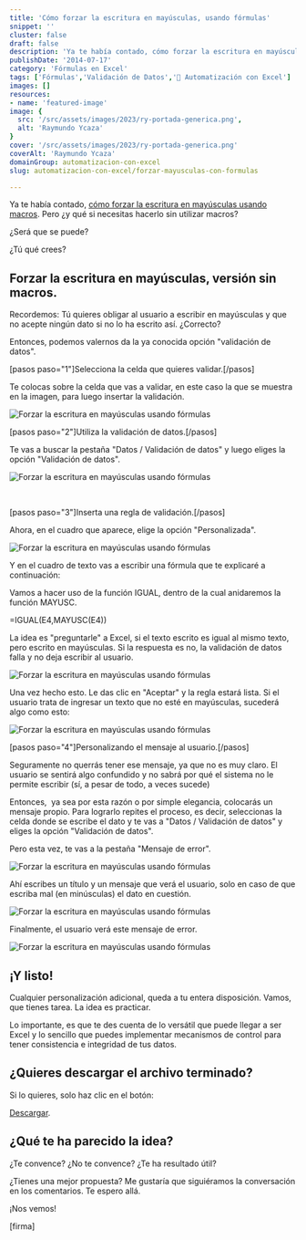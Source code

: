 ```yaml
---
title: 'Cómo forzar la escritura en mayúsculas, usando fórmulas'
snippet: ''
cluster: false
draft: false 
description: 'Ya te había contado, cómo forzar la escritura en mayúsculas usando macros. Pero ¿y qué si necesitas hacerlo sin utilizar macros?'
publishDate: '2014-07-17'
category: 'Fórmulas en Excel'
tags: ['Fórmulas','Validación de Datos','🤖 Automatización con Excel']
images: []
resources: 
- name: 'featured-image'
image: {
  src: '/src/assets/images/2023/ry-portada-generica.png',
  alt: 'Raymundo Ycaza'
}
cover: '/src/assets/images/2023/ry-portada-generica.png'
coverAlt: 'Raymundo Ycaza'
domainGroup: automatizacion-con-excel
slug: automatizacion-con-excel/forzar-mayusculas-con-formulas

---
```


Ya te había contado, [cómo forzar la escritura en mayúsculas usando macros](http://raymundoycaza.com/forzar-la-escritura-en-mayusculas-usando-vba/ "Cómo forzar la escritura en mayúsculas, usando VBA"). Pero ¿y qué si necesitas hacerlo sin utilizar macros?

¿Será que se puede?

¿Tú qué crees?

## Forzar la escritura en mayúsculas, versión sin macros.

Recordemos: Tú quieres obligar al usuario a escribir en mayúsculas y que no acepte ningún dato si no lo ha escrito así. ¿Correcto?

Entonces, podemos valernos da la ya conocida opción "validación de datos".

\[pasos paso="1"\]Selecciona la celda que quieres validar.\[/pasos\]

Te colocas sobre la celda que vas a validar, en este caso la que se muestra en la imagen, para luego insertar la validación.

![Forzar la escritura en mayúsculas usando fórmulas](/src/assets/images/2023/forzar-la-escritura-en-mayusculas-usando-formulas_002.png)

\[pasos paso="2"\]Utiliza la validación de datos.\[/pasos\]

Te vas a buscar la pestaña "Datos / Validación de datos" y luego eliges la opción "Validación de datos".

![Forzar la escritura en mayúsculas usando fórmulas](/src/assets/images/2023/forzar-la-escritura-en-mayusculas-usando-formulas_001.png)

 

\[pasos paso="3"\]Inserta una regla de validación.\[/pasos\]

Ahora, en el cuadro que aparece, elige la opción "Personalizada".

![Forzar la escritura en mayúsculas usando fórmulas](/src/assets/images/2023/forzar-la-escritura-en-mayusculas-usando-formulas_003.png)

Y en el cuadro de texto vas a escribir una fórmula que te explicaré a continuación:

Vamos a hacer uso de la función IGUAL, dentro de la cual anidaremos la función MAYUSC.

\=IGUAL(E4,MAYUSC(E4))

La idea es "preguntarle" a Excel, si el texto escrito es igual al mismo texto, pero escrito en mayúsculas. Si la respuesta es no, la validación de datos falla y no deja escribir al usuario.

![Forzar la escritura en mayúsculas usando fórmulas](/src/assets/images/2023/forzar-la-escritura-en-mayusculas-usando-formulas_004.png)

Una vez hecho esto. Le das clic en "Aceptar" y la regla estará lista. Si el usuario trata de ingresar un texto que no esté en mayúsculas, sucederá algo como esto:

![Forzar la escritura en mayúsculas usando fórmulas](/src/assets/images/2023/forzar-la-escritura-en-mayusculas-usando-formulas_005.png)

\[pasos paso="4"\]Personalizando el mensaje al usuario.\[/pasos\]

Seguramente no querrás tener ese mensaje, ya que no es muy claro. El usuario se sentirá algo confundido y no sabrá por qué el sistema no le permite escribir (sí, a pesar de todo, a veces sucede)

Entonces,  ya sea por esta razón o por simple elegancia, colocarás un mensaje propio. Para lograrlo repites el proceso, es decir, seleccionas la celda donde se escribe el dato y te vas a "Datos / Validación de datos" y eliges la opción "Validación de datos".

Pero esta vez, te vas a la pestaña "Mensaje de error".

![Forzar la escritura en mayúsculas usando fórmulas](/src/assets/images/2023/forzar-la-escritura-en-mayusculas-usando-formulas_006.png)

Ahí escribes un título y un mensaje que verá el usuario, solo en caso de que escriba mal (en minúsculas) el dato en cuestión.

![Forzar la escritura en mayúsculas usando fórmulas](/src/assets/images/2023/forzar-la-escritura-en-mayusculas-usando-formulas_007.png)

Finalmente, el usuario verá este mensaje de error.

![Forzar la escritura en mayúsculas usando fórmulas](/src/assets/images/2023/forzar-la-escritura-en-mayusculas-usando-formulas_008.png)

## ¡Y listo!

Cualquier personalización adicional, queda a tu entera disposición. Vamos, que tienes tarea. La idea es practicar.

Lo importante, es que te des cuenta de lo versátil que puede llegar a ser Excel y lo sencillo que puedes implementar mecanismos de control para tener consistencia e integridad de tus datos.

## ¿Quieres descargar el archivo terminado?

Si lo quieres, solo haz clic en el botón:

[Descargar](http://raymundoycaza.com/wp-content/uploads//forzar-la-escritura-en-mayusculas-usando-formulas.xlsx "Descargar el archivo terminado").

## ¿Qué te ha parecido la idea?

¿Te convence? ¿No te convence? ¿Te ha resultado útil?

¿Tienes una mejor propuesta? Me gustaría que siguiéramos la conversación en los comentarios. Te espero allá.

¡Nos vemos!

\[firma\]

